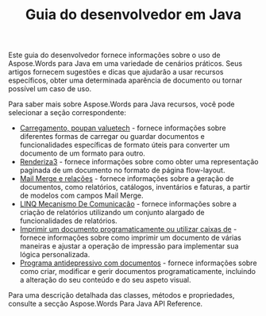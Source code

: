 ﻿---
title: Guia do desenvolvedor em Java
second_title: Aspose.Words para Java
articleTitle: Guia Do Desenvolvedor
linktitle: Guia Do Desenvolvedor
description: "Saiba Aspose.Words para Java Guia do desenvolvedor para obter mais casos de uso, dicas e detalhes técnicos."
type: docs
weight: 20
url: /pt/java/developer-guide/
timestamp: 2024-09-25-11-08-55
---

Este guia do desenvolvedor fornece informações sobre o uso de Aspose.Words para Java em uma variedade de cenários práticos. Seus artigos fornecem sugestões e dicas que ajudarão a usar recursos específicos, obter uma determinada aparência de documento ou tornar possível um caso de uso.

Para saber mais sobre Aspose.Words para Java recursos, você pode selecionar a seção correspondente:

- [Carregamento, poupan valuetech](/words/java/loading-saving-and-converting/) - fornece informações sobre diferentes formas de carregar ou guardar documentos e funcionalidades específicas de formato úteis para converter um documento de um formato para outro.
- [Renderiza3](/words/java/rendering/) - fornece informações sobre como obter uma representação paginada de um documento no formato de página flow-layout.
- [Mail Merge e relações](/words/java/mail-merge-and-reporting/) - fornece informações sobre a geração de documentos, como relatórios, catálogos, inventários e faturas, a partir de modelos com campos Mail Merge.
- [LINQ Mecanismo De Comunicação](/words/java/linq-reporting-engine/) - fornece informações sobre a criação de relatórios utilizando um conjunto alargado de funcionalidades de relatórios.
- [Imprimir um documento programaticamente ou utilizar caixas de](/words/java/print-a-document-programmatically-or-using-dialogs/) - fornece informações sobre como imprimir um documento de várias maneiras e ajustar a operação de impressão para implementar sua lógica personalizada.
- [Programa antidepressivo com documentos](/words/java/programming-with-documents/) - fornece informações sobre como criar, modificar e gerir documentos programaticamente, incluindo a alteração do seu conteúdo e do seu aspeto visual.

Para uma descrição detalhada das classes, métodos e propriedades, consulte a secção Aspose.Words Para Java API Reference.
